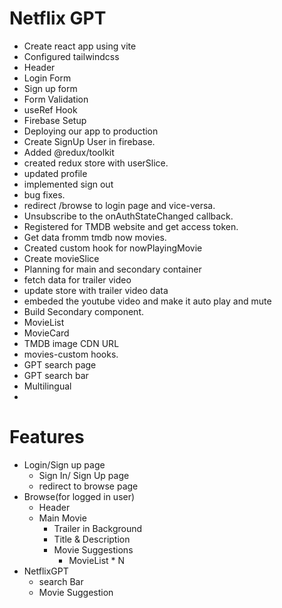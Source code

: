 # Netflix GPT

- Create react app using vite
- Configured tailwindcss
- Header
- Login Form
- Sign up form
- Form Validation
- useRef Hook
- Firebase Setup
- Deploying our app to production
- Create SignUp User in firebase.
- Added @redux/toolkit
- created redux store with userSlice.
- updated profile
- implemented sign out
- bug fixes.
- redirect /browse to login page and vice-versa.
- Unsubscribe to the onAuthStateChanged callback.
- Registered for TMDB website and get access token.
- Get data fromm tmdb now movies.
- Created custom hook for nowPlayingMovie
- Create movieSlice
- Planning for main and secondary container
- fetch data for trailer video
- update store with trailer video data
- embeded the youtube video and make it auto play and mute
- Build Secondary component.
- MovieList
- MovieCard
- TMDB image CDN URL
- movies-custom hooks.
- GPT search page
- GPT search bar
- Multilingual
-

# Features

- Login/Sign up page
  - Sign In/ Sign Up page
  - redirect to browse page
- Browse(for logged in user)
  - Header
  - Main Movie
    - Trailer in Background
    - Title & Description
    - Movie Suggestions
      - MovieList \* N
- NetflixGPT
  - search Bar
  - Movie Suggestion

